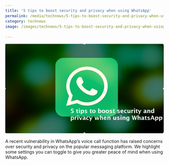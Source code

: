 ```yaml
---
title: '5 tips to boost security and privacy when using WhatsApp'
permalink: /media/technews/5-tips-to-boost-security-and-privacy-when-using-whatsapp
category: technews
image: /images/technews/5-tips-to-boost-security-and-privacy-when-using-whatsapp.png

---
```



![TechNews Whatsapp Tips](/images/technews/5-tips-to-boost-security-and-privacy-when-using-whatsapp.png)


A recent vulnerability in WhatsApp’s voice call function has raised concerns over security and privacy on the popular messaging platform. We highlight some settings you can toggle to give you greater peace of mind when using WhatsApp. 
